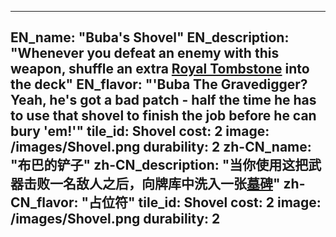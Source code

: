 ---

EN_name: "Buba's Shovel"
EN_description: "Whenever you defeat an enemy with this weapon, shuffle an extra <a href = '../items#RoyalTombstone'>Royal Tombstone</a> into the deck"
EN_flavor: "'Buba The Gravedigger? Yeah, he's got a bad patch - half the time he has to use that shovel to finish the job before he can bury 'em!'"
tile_id: Shovel
cost: 2
image: /images/Shovel.png
durability: 2
zh-CN_name: "布巴的铲子"
zh-CN_description: "当你使用这把武器击败一名敌人之后，向牌库中洗入一张<a href = '../items#Tombstone'>墓碑</a>"
zh-CN_flavor: "占位符"
tile_id: Shovel
cost: 2
image: /images/Shovel.png
durability: 2
---